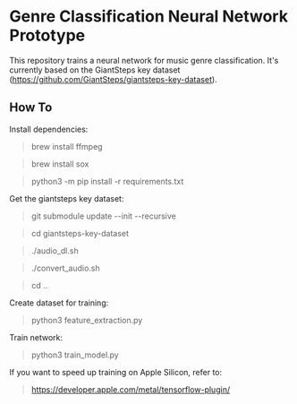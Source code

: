# Genre Classification Neural Network Prototype
This repository trains a neural network for music genre classification.
It's currently based on the GiantSteps key dataset (https://github.com/GiantSteps/giantsteps-key-dataset).

## How To

Install dependencies:
> brew install ffmpeg

> brew install sox

> python3 -m pip install -r requirements.txt

Get the giantsteps key dataset:
> git submodule update --init --recursive 

> cd giantsteps-key-dataset

> ./audio_dl.sh

> ./convert_audio.sh

> cd ..


Create dataset for training:
> python3 feature_extraction.py

Train network:
> python3 train_model.py 

If you want to speed up training on Apple Silicon, refer to:
> https://developer.apple.com/metal/tensorflow-plugin/
